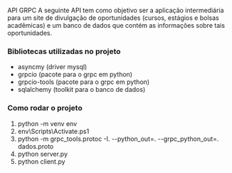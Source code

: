 API GRPC
A seguinte API tem como objetivo ser a aplicação intermediária para um site de divulgação de oportunidades (cursos, estágios e bolsas acadêmicas) e um banco de dados que contém as informações sobre tais oportunidades.

### Bibliotecas utilizadas no projeto
* asyncmy (driver mysql)
* grpcio (pacote para o grpc em python)
* grpcio-tools (pacote para o grpc em python)
* sqlalchemy (toolkit para o banco de dados)


### Como rodar o projeto
1. python -m venv env
2. env\Scripts\Activate.ps1
3. python -m grpc_tools.protoc -I. --python_out=. --grpc_python_out=. dados.proto
4. python server.py
5. python client.py
